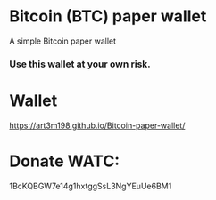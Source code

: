 # Bitcoin (BTC) paper wallet
A simple Bitcoin paper wallet

### Use this wallet at your own risk.

# Wallet
https://art3m198.github.io/Bitcoin-paper-wallet/

# Donate WATC: 
1BcKQBGW7e14g1hxtggSsL3NgYEuUe6BM1
